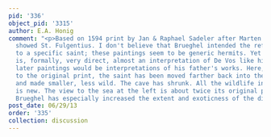 ```yaml
---
pid: '336'
object_pid: '3315'
author: E.A. Honig
comment: "<p>Based on 1594 print by Jan & Raphael Sadeler after Marten de Vos which
  showed St. Fulgentius. I don't believe that Brueghel intended the reference to be
  to a specific saint; these paintings seem to be generic hermits. Yet the borrowing
  is, formally, very direct, almost an interpretation of De Vos like his slightly
  later paintings would be interpretations of his father's works. Here, in comparison
  to the original print, the saint has been moved farther back into the picture space
  and made smaller, less wild. The cave has shrunk. All the wildlife in the foreground
  is new. The view to the sea at the left is about twice its original proportion and
  Brueghel has especially increased the extent and exoticness of the distant city.</p>\n"
post_date: 06/29/13
order: '335'
collection: discussion
---
```

